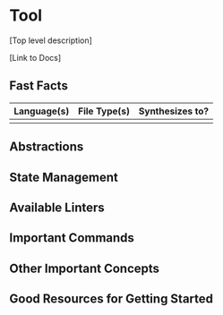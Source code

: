 # Tool

[Top level description]

[Link to Docs]

## Fast Facts

| Language(s)   | File Type(s) | Synthesizes to?                         |
|--------------|-------------|----------------------------------------|
|   |    | |

## Abstractions

## State Management

## Available Linters

## Important Commands

## Other Important Concepts

## Good Resources for Getting Started